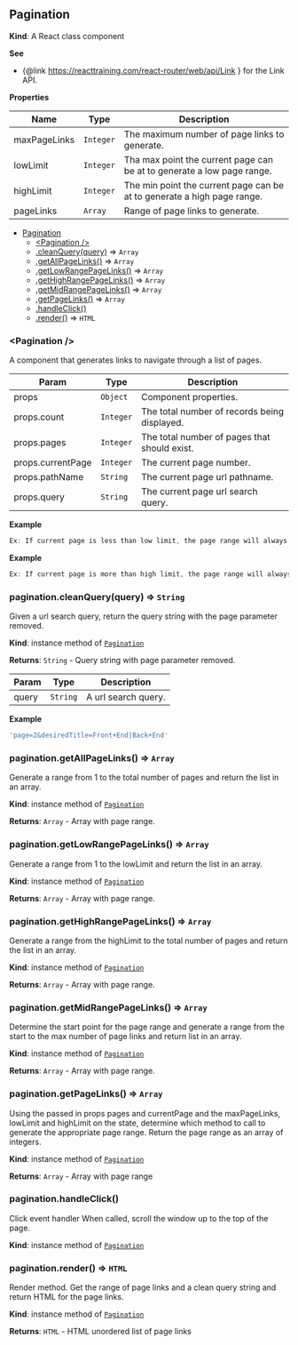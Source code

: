 <a name="Pagination"></a>

## Pagination

**Kind**: A React class component

**See**

- {@link https://reacttraining.com/react-router/web/api/Link } for the Link API.

**Properties**

| Name | Type | Description |
| --- | --- | --- |
| maxPageLinks | <code>Integer</code> | The maximum number of page links to generate. |
| lowLimit | <code>Integer</code> | Tha max point the current page can be at to generate a low page range. |
| highLimit | <code>Integer</code> | The min point the current page can be at to generate a high page range. |
| pageLinks | <code>Array</code> | Range of page links to generate. |


* [Pagination](#Pagination)
    * [\<Pagination />](#new_Pagination_new)
    * [.cleanQuery(query)](#Pagination+cleanQuery) ⇒ <code>Array</code>
    * [.getAllPageLinks()](#Pagination+getAllPageLinks) ⇒ <code>Array</code>
    * [.getLowRangePageLinks()](#Pagination+getLowRangePageLinks) ⇒ <code>Array</code>
    * [.getHighRangePageLinks()](#Pagination+getHighRangePageLinks) ⇒ <code>Array</code>
    * [.getMidRangePageLinks()](#Pagination+getMidRangePageLinks) ⇒ <code>Array</code>
    * [.getPageLinks()](#Pagination+getPageLinks) ⇒ <code>Array</code>
    * [.handleClick()](#Pagination+handleClick)
    * [.render()](#Pagination+render) ⇒ <code>HTML</code>

<a name="new_Pagination_new"></a>

### \<Pagination />
A component that generates links to navigate through a list of pages.


| Param | Type | Description |
| --- | --- | --- |
| props | <code>Object</code> | Component properties. |
| props.count | <code>Integer</code> | The total number of records being displayed. |
| props.pages | <code>Integer</code> | The total number of pages that should exist. |
| props.currentPage | <code>Integer</code> | The current page number. |
| props.pathName | <code>String</code> | The current page url pathname. |
| props.query | <code>String</code> | The current page url search query. |

**Example**
```js
Ex: If current page is less than low limit, the page range will always be 1,2,3,4,5,6
```
**Example**
```js
Ex: If current page is more than high limit, the page range will always be 34,35,36,37,38,39
```
<a name="Pagination+cleanQuery"></a>

### pagination.cleanQuery(query) ⇒ <code>String</code>
Given a url search query, return the query string with the page parameter removed.

**Kind**: instance method of [<code>Pagination</code>](#Pagination)

**Returns**: <code>String</code> - Query string with page parameter removed.

| Param | Type | Description |
| --- | --- | --- |
| query | <code>String</code> | A url search query. |

**Example**
```js
'page=2&desiredTitle=Front+End|Back+End'
```
<a name="Pagination+getAllPageLinks"></a>

### pagination.getAllPageLinks() ⇒ <code>Array</code>
Generate a range from 1 to the total number of pages and return the list in an array.

**Kind**: instance method of [<code>Pagination</code>](#Pagination)

**Returns**: <code>Array</code> - Array with page range.
<a name="Pagination+getLowRangePageLinks"></a>

### pagination.getLowRangePageLinks() ⇒ <code>Array</code>
Generate a range from 1 to the lowLimit and return the list in an array.

**Kind**: instance method of [<code>Pagination</code>](#Pagination)

**Returns**: <code>Array</code> - Array with page range.
<a name="Pagination+getHighRangePageLinks"></a>

### pagination.getHighRangePageLinks() ⇒ <code>Array</code>
Generate a range from the highLimit to the total number of pages and return the list in an array.

**Kind**: instance method of [<code>Pagination</code>](#Pagination)

**Returns**: <code>Array</code> - Array with page range.
<a name="Pagination+getMidRangePageLinks"></a>

### pagination.getMidRangePageLinks() ⇒ <code>Array</code>
Determine the start point for the page range and generate a range from the start to the max number
of page links and return list in an array.

**Kind**: instance method of [<code>Pagination</code>](#Pagination)

**Returns**: <code>Array</code> - Array with page range.
<a name="Pagination+getPageLinks"></a>

### pagination.getPageLinks() ⇒ <code>Array</code>
Using the passed in props pages and currentPage and the maxPageLinks, lowLimit and highLimit on the
state, determine which method to call to generate the appropriate page range. Return the page range as
an array of integers.

**Kind**: instance method of [<code>Pagination</code>](#Pagination)

**Returns**: <code>Array</code> - Array with page range
<a name="Pagination+handleClick"></a>

### pagination.handleClick()
Click event handler
When called, scroll the window up to the top of the page.

**Kind**: instance method of [<code>Pagination</code>](#Pagination)
<a name="Pagination+render"></a>

### pagination.render() ⇒ <code>HTML</code>
Render method.
Get the range of page links and a clean query string and return HTML for the page links.

**Kind**: instance method of [<code>Pagination</code>](#Pagination)

**Returns**: <code>HTML</code> - HTML unordered list of page links